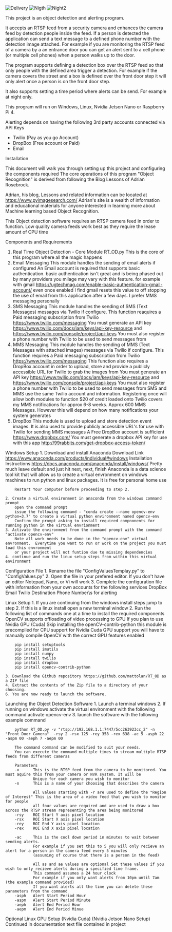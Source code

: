 ![Delivery](https://github.com/mattolan/RT_OD/blob/master/Documentation/Images-GitHub/Delivery.jpg?raw=true)
![Nigth](https://github.com/mattolan/RT_OD/blob/master/Documentation/Images-GitHub/Night%202.jpg?raw=true)
![Night2](https://github.com/mattolan/RT_OD/blob/master/Documentation/Images-GitHub/Night.jpg?raw=true)

This project is an object detection and alerting program.

It accepts an RTSP feed from a security camera and enhances the camera feed by detection people inside the feed. If a person is detected the application can send a text message to a defined phone number with the detection image attached.  For example if you are monitoring the RTSP feed of a camera by a an entrance door you can get an alert sent to a cell phone (or multiple cell phones) when a person walks up to the door.

The program supports defining a detection box over the RTSP feed so that only people with the defined area trigger a detection. For example if the camera covers the street and a box is defined over the front door step it will only alert once a person is on the front door step.

It also supports setting a time period where alerts can be send. For example at night only.

This program will run on Windows, Linux, Nvidia Jetson Nano or Raspberry Pi 4. 

Alerting depends on having the following 3rd party accounts connected via API Keys
- Twilio (Pay as you go Account)
- DropBox (Free account or Paid)
- Email

Installation

This document will walk you through setting up this project and configuring the components required
The core operations of this program "Object Recognition" is derived from following the Blog Lessons of Adrian Rosebrock.  

Adrian, his blog, Lessons and related information can be located at https://www.pyimagesearch.com/ Adrian's site is a wealth of information and educational
materials for anyone interested in learning more about Machine learning based Object Recognition.

This Object detection software requires an RTSP camera feed in order to function. Low quality camera feeds work best as they require the lease amount of CPU time

Components and Requirements

1. Real Time Object Detection - Core Module RT_OD.py
	This is the core of this program where all the magic happens
2. Email Messaging
	This module handles the sending of email alerts if configured
	An Email account is required that supports basic authentication. basic authentication isn't great and is being phased out by many providers
	you milage may vary with this feature.  for example with gmail https://ugtechmag.com/enable-basic-authentication-gmail-account/ even once enabled 
	I find gmail resets this value to off stopping the use of email from this application after a few days. I prefer MMS messaging personally
3. SMS Messaging
	This module handles the sending of SMS (Text Messages) messages via Twilio if configure. 
	This function reaquires a Paid messaging subscription from Twilio https://www.twilio.com/messaging
	You must generate an API key https://www.twilio.com/docs/iam/keys/api-key-resource and https://www.twilio.com/console/project/api-keys
	You must also register a phone number with Twilio to be used to send messages from
4. MMS Messaging
	This module handles the sending of MMS (Text Messages with attached images) messages via Twilio if configure. 
	This function requires a Paid messaging subscription from Twilio https://www.twilio.com/messaging
	This function also requires a DropBox account in order to upload, store and provide a publicly accessible URL for Twilio to grab the images from
	You must generate an API key https://www.twilio.com/docs/iam/keys/api-key-resource and https://www.twilio.com/console/project/api-keys
	You must also register a phone number with Twilio to be used to send messages from
	SMS and MMS use the same Twilio account and information. Registering once will allow both modules to function
	$20 of credit loaded onto Twilio covers my MMS notifications for approx 6-8 weeks. Approx 600 MMS Messages. However this will depend on how many notifications your
	system generates
5. DropBox
	This module is used to upload and store detection event images. It is also used to provide publicly accessible URL's for use with Twilio for sending MMS messages
	A Free DropBox account is sufficient https://www.dropbox.com/
	You must generate a dropbox API key for use with this app http://99rabbits.com/get-dropbox-access-token/

Windows Setup
	1. Download and install Anaconda
		Download Link https://www.anaconda.com/products/individual#windows
		Installation Instructions https://docs.anaconda.com/anaconda/install/windows/ Pretty much leave default and just hit next, next, finish
		Anaconda is a data science tool kit that will allow us to create a virtual envronment on windows machines to run python and linux packages. 
		It is free for personal home use

		Restart Your computer before proceeding to step 2.  

	2. Create a virtual environment in anaconda from the windows command prompt
		open the command prompt
		issue the following command - "conda create --name opencv-env python=3.7" to create a virtual python environment named opencv-env
		Confirm the prompt asking to install required compnonents for running python in the virtual envrionment
	3. Activate the environment from the command prompt with the command "activate opencv-env"
		Note all work needs to be done in the "opencv-env" virtual envronment.  Everytime you want to run or work on the project you must load this envronment
		or your project will not funtion due to missing dependencies
	4. continue and run the linux setup steps from within this virtual environment

Configuration File 
	1. Rename the file "ConfigValuesTemplay.py" to "ConfigValues.py"
	2. Open the file in your prefered editor. If you don't have an editor Notepad, Nano, or Vi will work
	3. Complete the configuration file with information from your own accounts for the following services
		DropBox
		Email 
		Twilio
		Destination Phone Number\s for alerting

Linux Setup
	1. If you are continuing from the windows install steps jump to step 2. If this is a linux install open a new terminal window
	2. Run the following list of commands one at a time to install the required components
	   OpenCV supports offloading of video processing to GPU
	   If you plan to use Nvidia GPU (Cuda) Skip installing the openCV-contrib-python this module is precompiled for CPU support
	   for Nvidia Cuda GPU support you will have to manually compile OpenCV with the correct GPU features enabled
		
		pip install setuptools
		pip install imutils
		pip install numpy
		pip install twilio
		pip install dropbox
		pip install opencv-contrib-python

	3. Download the Github repository https://github.com/mattolan/RT_OD as a ZIP file
	4. Extract the contents of the Zip file to a directory of your choosing.
	6. You are now ready to launch the software.

Launching the Object Detection Software
	1. Launch a terminal windows 
	2. If running on windows activate the virtual environment with the following command
		activate opencv-env
	3. launch the software with the following example command
		
		python RT_OD.py -v "rtsp://192.168.1.1:7447/5cc263923cc_2" -n "Front Door Camera"  -rsy 2 -rsx 125 -rey 358 -rex 638 -ac 5 -asph 22 -aspm 00 -aeph 7 -aepm 00

		The command command can be modified to suit your needs.
		You can execute the command multiple times to stream multiple RTSP feeds from different cameras

		Parameters
		-v		This is the RTSP feed from the camera to be monitored. You must aquire this from your camera or NVR system. It will be 
				Unique for each camera you wish to monitor
		-n		This is a name of your choosing that describes the camera
				
				All values starting with -r are used to define the "Region of Interest" This is the area of a video feed that you wish to monitor for people
				all four values are required and are used to draw a box across the RTSP stream representing the area being monitored
		-rsy	ROI Start Y axis pixel location
		-rsx	ROI Start X axis pixel location
		-rey	ROI End Y axis pixel location
		-rex	ROI End X axis pixel location

		-ac		This is the cool down period in minutes to wait between sending alerts. 
				For example if you set this to 5 you will only recieve an alert for a person in the camera feed every 5 minutes 
				(assuming of course that there is a person in the feed)

				All as and ae values are optional Set these values if you wish to only recieve alerts during a specified time frame. 
				This command assumes a 24 hour clock
				For example if you only want alerts from 10pm until 7am (the example command provided)
				If you want alerts all the time you can delete these parameters from the command
		-asph	Alert Start Period Hour
		-aspm	Alert Start Period Minute
		-aeph	Alert End Period Hour
		-aepm	Alert End Period Minue


Optional Linux GPU Setup (Nvidia Cuda) (Nvidia Jetson Nano Setup)
Continued in documentation text file contained in project
